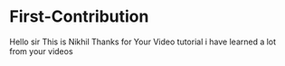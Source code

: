 # First-Contribution
Hello sir This is Nikhil Thanks for Your Video tutorial i have learned a lot from your videos